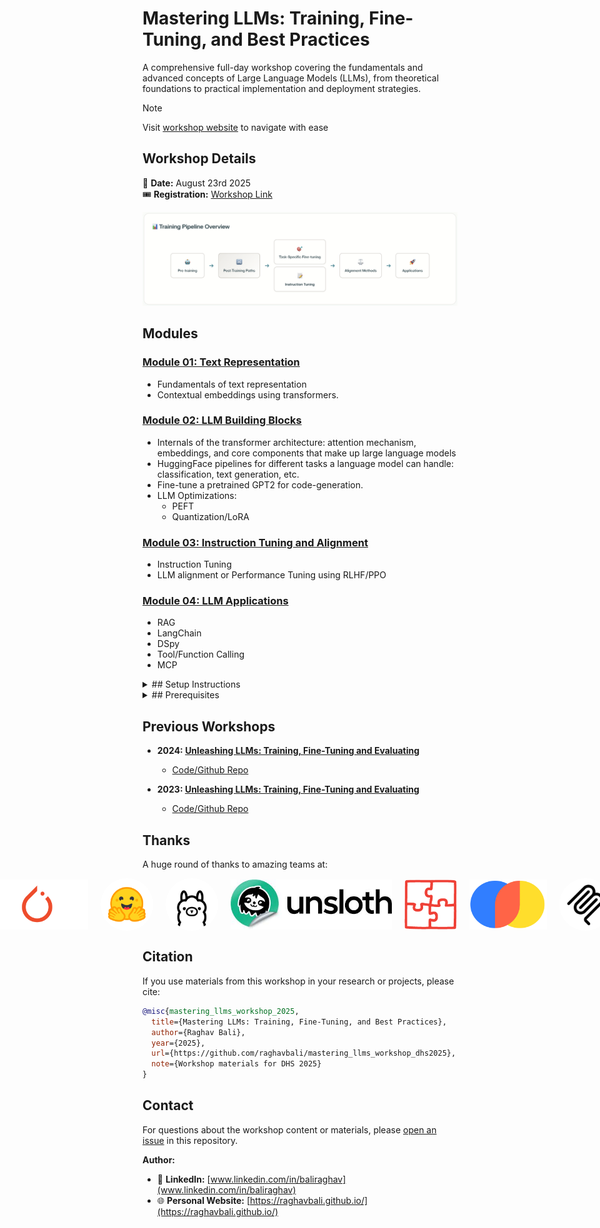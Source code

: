 # Mastering LLMs: Training, Fine-Tuning, and Best Practices

A comprehensive full-day workshop covering the fundamentals and advanced concepts of Large Language Models (LLMs), from theoretical foundations to practical implementation and deployment strategies.

> [!Note]
> Visit [workshop website](https://raghavbali.github.io/mastering_llms_workshop/) to navigate with ease

## Workshop Details

📅 **Date:** August 23rd 2025  
🎟️ **Registration:** [Workshop Link](https://www.analyticsvidhya.com/datahacksummit-2025/workshops/mastering-llms-training-fine-tuning-and-best-practices-2)

<img src="./docs/assets/llm_training_lifecycle.png">

## Modules

### [Module 01: Text Representation](docs/module_01_lm_fundamentals/README.md)
- Fundamentals of text representation
- Contextual embeddings using transformers.

### [Module 02: LLM Building Blocks](docs/module_02_llm_building_blocks/README.md)
- Internals of the transformer architecture: attention mechanism, embeddings, and core components that make up large language models
- HuggingFace pipelines for different tasks a language model can handle: classification, text generation, etc. 
- Fine-tune a pretrained GPT2 for code-generation.
- LLM Optimizations:
  - PEFT
  - Quantization/LoRA

### [Module 03: Instruction Tuning and Alignment](docs/module_03_instruction_tuning_and_alignment/README.md)
- Instruction Tuning
- LLM alignment or Performance Tuning using RLHF/PPO

### [Module 04: LLM Applications](docs/module_04_llm_apps/README.md)
- RAG
- LangChain
- DSpy
- Tool/Function Calling
- MCP

<details>
<summary>## Setup Instructions</summary>

### Prerequisites
Before attending the workshop, please ensure you have the following:

### Access/Services
- [Huggingface.co](https://huggingface.co/)
- [Github.com](https://github.com/)
- LLM API Keys:
  - OpenAI/Gemini/Claude OR
  - [Ollama](https://ollama.com/) for local LLMs

```bash
# Clone the repository
git clone https://github.com/raghavbali/mastering_llms_workshop_dhs2025.git
cd mastering_llms_workshop_dhs2025
```

### Environment Setup
- Notebooks are self-contained for quick setup
- Modules aimed at low-resource setups/colab compatible


</details>

<details>
<summary>## Prerequisites</summary>

- Familiarity with python, pytorch and python ecosystem
- Understanding of neural networks and deep learning concepts

</details>

## Previous Workshops

- **2024: [Unleashing LLMs: Training, Fine-Tuning and Evaluating](https://www.analyticsvidhya.com/datahacksummit-2024/workshops/unleashing-llms-training-finetuning-and-evaluating)**  
  - [Code/Github Repo](https://github.com/raghavbali/llm_workshop?tab=readme-ov-file)

- **2023: [Unleashing LLMs: Training, Fine-Tuning and Evaluating](https://www.analyticsvidhya.com/dhs-2023/workshop/natural-language-processing-using-generative-models/)**  
  - [Code/Github Repo](https://github.com/raghavbali/llm_workshop_dhs23)


## Thanks
A huge round of thanks to amazing teams at:
<div align="center" style="display: flex; justify-content: center; align-items: center; gap: 20px;">
  <img src="./docs/assets/pytorch_logo.png" alt="Pytorch" style="height: 80px;">
  <img src="./docs/assets/00_hf.svg" alt="Hugging Face" style="height: 80px; border-radius: 50%; padding: 2px; background: white;">
  <img src="./docs/assets/00_ollama.png" alt="Ollama" style="height: 80px; border-radius: 50%; padding: 2px; background: white;">
  <img src="./docs/assets/00_unsloth.jpeg" alt="Unsloth" style="height: 80px;">
  <img src="./docs/assets/dspy_logo.png" alt="Ollama" style="height: 80px;">
  <img src="./docs/assets/00_chroma.webp" alt="Chroma" style="height: 80px;">
  <img src="./docs/assets/00_mcp.png" alt="Model Context Protocol" style="height: 80px; border-radius: 50%; padding: 2px; background: white;">
</div>

## Citation

If you use materials from this workshop in your research or projects, please cite:

```bibtex
@misc{mastering_llms_workshop_2025,
  title={Mastering LLMs: Training, Fine-Tuning, and Best Practices},
  author={Raghav Bali},
  year={2025},
  url={https://github.com/raghavbali/mastering_llms_workshop_dhs2025},
  note={Workshop materials for DHS 2025}
}
```

## Contact

For questions about the workshop content or materials, please [open an issue](https://github.com/raghavbali/mastering_llms_workshop_dhs2025/issues) in this repository.

**Author:**
- 💼 **LinkedIn:** [www.linkedin.com/in/baliraghav](www.linkedin.com/in/baliraghav)
- 🌐 **Personal Website:** [https://raghavbali.github.io/](https://raghavbali.github.io/)
